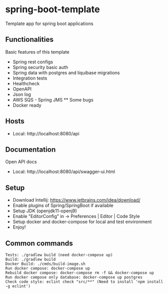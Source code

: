 # spring-boot-template
Template app for spring boot applications

## Functionalities
Basic features of this template
- Spring rest configs
- Spring security basic auth
- Spring data with postgres and liquibase migrations
- Integration tests
- Healthcheck
- OpenAPI
- Json log
- AWS SQS - Spring JMS ** Some bugs
- Docker ready

## Hosts
- Local: http://localhost:8080/api

## Documentation
Open API docs
- Local: http://localhost:8080/api/swagger-ui.html

## Setup
- Download Intellij: https://www.jetbrains.com/idea/download/
- Enable plugins of Spring/SpringBoot if available
- Setup JDK (openjdk11-openj9)
- Enable "EditorConfig" in -> Preferences | Editor | Code Style
- Setup docker and docker-compose for local and test environment
- Enjoy!

## Common commands
```
Tests: ./gradlew build (need docker-compose up)
Build: ./gradlew build
Docker Build: ./cmds/build-image.sh
Run docker compose: docker-compose up
Rebuild docker compose: docker-compose rm -f && docker-compose up
Run docker compose only database: docker-compose up postgres
Check code style: eclint check "src/**" (Need to install 'npm install -g eclint')
```

